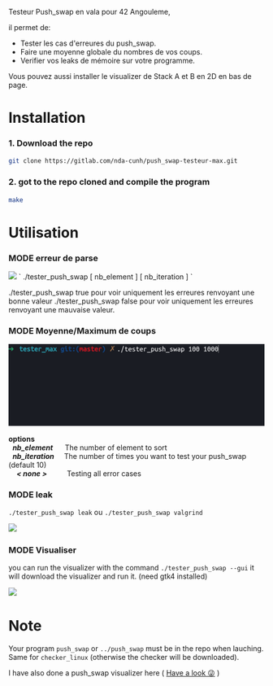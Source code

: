 Testeur Push_swap en vala pour 42 Angouleme,

il permet de:
- Tester les cas d'erreures du push_swap.
- Faire une moyenne globale du nombres de vos coups.
- Verifier vos leaks de mémoire sur votre programme.

Vous pouvez aussi installer le visualizer de Stack A et B en 2D en bas de page.

# Installation

### 1. Download the repo
```bash
git clone https://gitlab.com/nda-cunh/push_swap-testeur-max.git 
```

### 2. got to the repo cloned and compile the program

```bash
make
```

# Utilisation

### MODE erreur de parse
<img src="img/withoutarg.png">
`
 ./tester_push_swap [ nb_element ] [ nb_iteration ]
 `

 ./tester_push_swap true 			pour voir uniquement les erreures renvoyant une bonne valeur
 ./tester_push_swap false			pour voir uniquement les erreures renvoyant une mauvaise valeur.


### MODE Moyenne/Maximum de coups

<img src="img/arg2.gif">

**options**\
&nbsp; ***nb_element***  &nbsp;&nbsp;&nbsp;&nbsp; The number of element to sort\
&nbsp; ***nb_iteration*** &nbsp;&nbsp;&nbsp; The number of times you want to test your push_swap (default 10)\
&nbsp;&nbsp;&nbsp;  ***< none >*** &nbsp;&nbsp;&nbsp;&nbsp;&nbsp;&nbsp;&nbsp;&nbsp; Testing all error cases

### MODE leak

`./tester_push_swap leak` ou `./tester_push_swap valgrind`

<img src="img/leak.png">

### MODE Visualiser 

you can run the visualizer with the command `./tester_push_swap --gui`
it will download the visualizer and run it. (need gtk4 installed)

<img src="https://gitlab.com/nda-cunh/visualizer-push-swap/-/blob/master/push_viz.gif">

# Note

Your program `push_swap` or `../push_swap` must be in the repo when lauching.\
Same for `checker_linux` (otherwise the checker will be downloaded).

I have also done a push_swap visualizer here ( [Have a look 😜](https://gitlab.com/hydrasho/visualizer-push-swap) )
